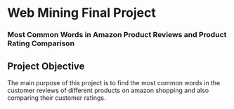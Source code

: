 # Web Mining Final Project

### Most Common Words in Amazon Product Reviews and Product Rating Comparison


## Project Objective

The main purpose of this project is to find the most common words in the customer reviews of different products on amazon shopping and also comparing their customer ratings.
